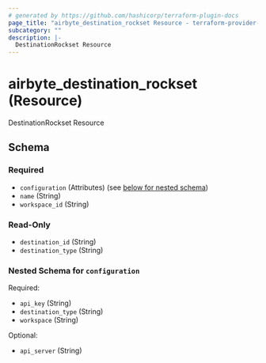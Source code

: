 ```yaml
---
# generated by https://github.com/hashicorp/terraform-plugin-docs
page_title: "airbyte_destination_rockset Resource - terraform-provider-airbyte"
subcategory: ""
description: |-
  DestinationRockset Resource
---
```


# airbyte_destination_rockset (Resource)

DestinationRockset Resource



<!-- schema generated by tfplugindocs -->
## Schema

### Required

- `configuration` (Attributes) (see [below for nested schema](#nestedatt--configuration))
- `name` (String)
- `workspace_id` (String)

### Read-Only

- `destination_id` (String)
- `destination_type` (String)

<a id="nestedatt--configuration"></a>
### Nested Schema for `configuration`

Required:

- `api_key` (String)
- `destination_type` (String)
- `workspace` (String)

Optional:

- `api_server` (String)


